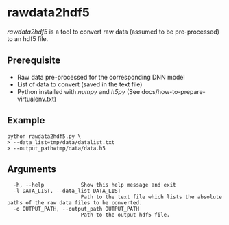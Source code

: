 # rawdata2hdf5

_rawdata2hdf5_ is a tool to convert raw data (assumed to be pre-processed) to an hdf5 file.

## Prerequisite
- Raw data pre-processed for the corresponding DNN model
- List of data to convert (saved in the text file)
- Python installed with _numpy_ and _h5py_ (See docs/how-to-prepare-virtualenv.txt)

## Example
```
python rawdata2hdf5.py \
> --data_list=tmp/data/datalist.txt
> --output_path=tmp/data/data.h5
```

## Arguments
```
  -h, --help            Show this help message and exit
  -l DATA_LIST, --data_list DATA_LIST
                        Path to the text file which lists the absolute paths of the raw data files to be converted.
  -o OUTPUT_PATH, --output_path OUTPUT_PATH
                        Path to the output hdf5 file.
```
